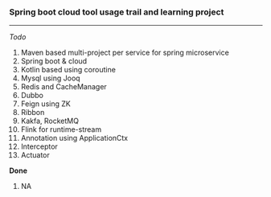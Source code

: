 ### Spring boot cloud tool usage trail and learning project

***

*Todo*

1. Maven based multi-project per service for spring microservice
2. Spring boot & cloud
3. Kotlin based using coroutine
4. Mysql using Jooq
5. Redis and CacheManager
6. Dubbo
7. Feign using ZK
8. Ribbon
9. Kakfa, RocketMQ
10. Flink for runtime-stream
11. Annotation using ApplicationCtx
12. Interceptor
13. Actuator

**Done**

1. NA
